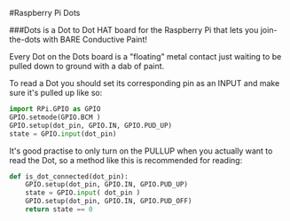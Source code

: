 <!--
---
name: Raspberry Pi Dots
description: Join the dots to make a circuit
url: http://www.raspberrypi.org/dots/
github: https://github.com/raspberrypilearning/dots
pin:
  bcm0:
    name: 'Color: Blue'
    direction: input
  bcm1:
    name: Dot 7
    direction: input
  bcm2:
    name: Dot 22
    direction: input
  bcm3:
    name: Dot 21
    direction: input
  bcm4:
    name: Dot 2
    direction: input
  bcm5:
    name: Dot 9
    direction: input
  bcm6:
    name: Dot 14
    direction: input
  bcm7:
    name: Dot 6
    direction: input
  bcm8:
    name: Dot 18
    direction: input
  bcm9:
    name: Dot 17
    direction: input
  bcm10:
    name: 'Color: Green'
    direction: input
  bcm11:
    name: Dot 8
    direction: input
  bcm12:
    name: Dot 10
    direction: input
  bcm13:
    name: Cloud
    direction: input
  bcm14:
    name: Dot 1
    direction: input
  bcm15:
    name: Dot 3
    direction: input
  bcm16:
    name: Dot 13
    direction: input
  bcm17:
    name: Dot 4
    direction: input
  bcm18:
    name: Dot 20
    direction: input
  bcm19:
    name: 'Color: Orange'
    direction: input
  bcm20:
    name: Bear
    direction: input
  bcm21:
    name: Dot 12
    direction: input
  bcm22:
    name: Dot 15
    direction: input
  bcm23:
    name: Dot 16
    direction: input
  bcm24:
    name: Dot 19
    direction: input
  bcm25:
    name: Dot 5
    direction: input
  bcm26:
    name: Dot 11
    direction: input
  bcm27:
    name: 'Color: Red'
    direction: input
-->
#Raspberry Pi Dots

###Dots is a Dot to Dot HAT board for the Raspberry Pi that lets you join-the-dots with BARE Conductive Paint!

Every Dot on the Dots board is a "floating" metal contact just waiting to be pulled down to ground with a dab of paint.

To read a Dot you should set its corresponding pin as an INPUT and make sure it's pulled up like so:

```python
import RPi.GPIO as GPIO
GPIO.setmode(GPIO.BCM )
GPIO.setup(dot_pin, GPIO.IN, GPIO.PUD_UP)
state = GPIO.input(dot_pin)
```

It's good practise to only turn on the PULLUP when you actually want to read the Dot, so a method like
this is recommended for reading:

```python
def is_dot_connected(dot_pin):
    GPIO.setup(dot_pin, GPIO.IN, GPIO.PUD_UP)
    state = GPIO.input( dot_pin )
    GPIO.setup(dot_pin, GPIO.IN, GPIO.PUD_OFF)
    return state == 0
```
